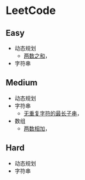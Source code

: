 # LeetCode
## Easy
* 动态规划
  * [两数之和](https://leetcode-cn.com/problems/two-sum/)，
* 字符串
## Medium
* 动态规划
* 字符串
  * [无重复字符的最长子串](https://leetcode-cn.com/problems/longest-substring-without-repeating-characters/)，
* 数组
  * [两数相加](https://leetcode-cn.com/problems/add-two-numbers/)，
## Hard
* 动态规划
* 字符串

